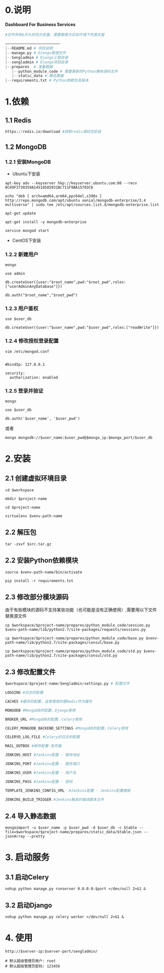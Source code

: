 # 0.说明
#### Dashboard For Business Services

```python
#文中所有$开头的均为变量，需要替换为实际环境下的真实值

—————————————————————————
|--README.md # 项目说明
|--manage.py # DJango管理文件
|--Sengladmin # Django工程目录
|--sengladmin # Django项目目录
|--prepares  # 准备数据
   |--python_module_code # 需要更新的Python模块源码文件
   |--static_data # 静态数据
|--requirements.txt # Python依赖包及版本
```


# 1.依赖
## 1.1 Redis
```python
https://redis.io/download #获取redis源码包安装
```

## 1.2 MongoDB
### 1.2.1 安装MongoDB
- Ubuntu下安装
```
apt-key adv --keyserver hkp://keyserver.ubuntu.com:80 --recv 0C49F3730359A14518585931BC711F9BA15703C6

echo "deb [ arch=amd64,arm64,ppc64el,s390x ] http://repo.mongodb.com/apt/ubuntu xenial/mongodb-enterprise/3.4 multiverse" | sudo tee /etc/apt/sources.list.d/mongodb-enterprise.list

apt-get update

apt-get install -y mongodb-enterprise

service mongod start
```
- CentOS下安装

### 1.2.2 新建用户
```
mongo

use admin

db.createUser({user:"$root_name",pwd:"$root_pwd",roles:["userAdminAnyDatabase"]})

db.auth("$root_name","$root_pwd")

```

### 1.2.3 用户鉴权
```
use $user_db

db.createUser({user:"$user_name",pwd:"$user_pwd",roles:["readWrite"]})
```

### 1.2.4 修改授权登录配置
```
vim /etc/mongod.conf


#bindIp: 127.0.0.1

security:
  authorization: enabled
```

### 1.2.5 登录并验证
```
mongo

use $user_db

db.auth('$user_name', '$user_pwd')
```
或者
```
mongo mongodb://$user_name:$user_pwd@$mongo_ip:$mongo_port/$user_db
```

# 2.安装
## 2.1 创建虚拟环境目录
```
cd $workspace

mkdir $project-name

cd $project-name

virtualenv $venv-path-name
```

## 2.2 解压包
```
tar -zxvf $src.tar.gz
```

## 2.2 安装Python依赖模块
```
source $venv-path-name/bin/activate

pip install -r requirements.txt
```
## 2.3 修改部分模块源码
由于有些模块的源码不支持某些功能（也可能是没有正确使用）,需要用以下文件替换源文件
```
cp $workspace/$project-name/prepares/python_module_code/session.py $venv-path-name/lib/python2.7/site-packages/requests/sessions.py

cp $workspace/$project-name/prepares/python_module_code/base.py $venv-path-name/lib/python2.7/site-packages/consul/base.py

cp $workspace/$project-name/prepares/python_module_code/std.py $venv-path-name/lib/python2.7/site-packages/consul/std.py
```

## 2.3 修改配置文件
```python
$workspace/$project-name/Sengladmin/settings.py # 配置文件

LOGGING #日志的配置

CACHES #缓存的配置，这里使用的是Redis作为缓存

MONGODB #MongoDB的配置，Django使用

BROKER_URL #MongoDB的配置，Celery使用

CELERY_MONGODB_BACKEND_SETTINGS #MongoDB的配置，Celery使用

CELERYD_LOG_FILE #Celery的日志的配置 

MAIL_OUTBOX #邮件配置-发件箱

JENKINS_HOST #Jankins配置 - 服务地址

JENKINS_PORT #Jankins配置 - 服务端口

JENKINS_USER #Jankins配置 - 用户名

JENKINS_PASS #Jankins配置 - 密码

TEMPLATE_JENKINS_CONFIG_XML  #Jankins配置 - Jenkins配置模板 

JENKINS_BUILD_TRIGGER #Jenkins触发的编译脚本文件
```

## 2.4 导入静态数据
```
mongoimport -u $user_name -p $user_pwd -d $user_db -c $table --file=$workspace/$project-name/prepares/static_data/$table.json --jsonArray --pretty
```

# 3. 启动服务
## 3.1 启动Celery
```
nohup python manage.py runserver 0.0.0.0:$port >/dev/null 2>&1 &
```

## 3.2 启动Django
```
nohup python manage.py celery worker >/dev/null 2>&1 &
```

# 4. 使用
```
http://$server-ip:$server-port/sengladmin/

# 默认超级管理员用户: root
# 默认超级管理员密码: 123456
```
